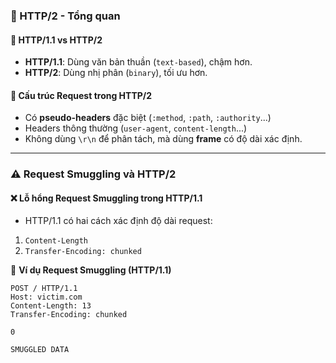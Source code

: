 ### 📌 HTTP/2 - Tổng quan

#### 🔹 HTTP/1.1 vs HTTP/2
- **HTTP/1.1**: Dùng văn bản thuần (`text-based`), chậm hơn.  
- **HTTP/2**: Dùng nhị phân (`binary`), tối ưu hơn.  

#### 🔹 Cấu trúc Request trong HTTP/2  
- Có **pseudo-headers** đặc biệt (`:method`, `:path`, `:authority`...)  
- Headers thông thường (`user-agent`, `content-length`...)  
- Không dùng `\r\n` để phân tách, mà dùng **frame** có độ dài xác định.  

---

### ⚠️ Request Smuggling và HTTP/2  
#### ❌ Lỗ hổng Request Smuggling trong HTTP/1.1  
- HTTP/1.1 có hai cách xác định độ dài request:  
1. `Content-Length`  
2. `Transfer-Encoding: chunked`  

📌 **Ví dụ Request Smuggling (HTTP/1.1)**  
```http
POST / HTTP/1.1  
Host: victim.com  
Content-Length: 13  
Transfer-Encoding: chunked  

0  

SMUGGLED DATA
